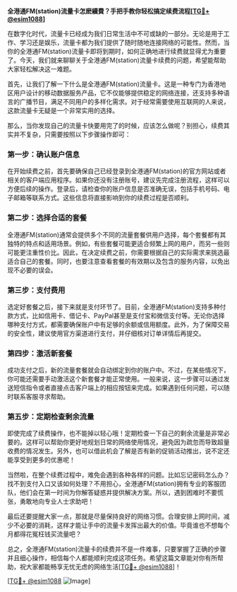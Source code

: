 **全港通FM(station)流量卡怎麽續費？手把手教你轻松搞定续费流程[[TG💪+ @esim1088](https://t.me/s/esim1088)]**

在数字化时代，流量卡已经成为我们日常生活中不可或缺的一部分。无论是用于工作、学习还是娱乐，流量卡都为我们提供了随时随地连接网络的可能性。然而，当你的全港通FM(station)流量卡即将到期时，如何正确地进行续费就显得尤为重要了。今天，我们就来聊聊关于全港通FM(station)流量卡续费的问题，希望能帮助大家轻松解决这一难题。

首先，让我们了解一下什么是全港通FM(station)流量卡。这是一种专门为香港地区用户设计的移动数据服务产品，它不仅能够提供稳定的网络连接，还支持多种语言的广播节目，满足不同用户的多样化需求。对于经常需要使用互联网的人来说，这款流量卡无疑是一个非常实用的选择。

那么，当你发现自己的流量卡快要用完了的时候，应该怎么做呢？别担心，续费其实并不复杂，只需要按照以下步骤操作即可：

### 第一步：确认账户信息

在开始续费之前，首先要确保自己已经登录到全港通FM(station)的官方网站或者相关的客户端应用程序。如果你还没有注册账号，建议先完成注册流程，这样可以方便后续的操作。登录后，请检查你的账户信息是否准确无误，包括手机号码、电子邮箱等联系方式。这些信息将直接影响到你的续费过程是否顺利。

### 第二步：选择合适的套餐

全港通FM(station)通常会提供多个不同的流量套餐供用户选择，每个套餐都有其独特的特点和适用场景。例如，有些套餐可能更适合频繁上网的用户，而另一些则可能更注重性价比。因此，在决定续费之前，你需要根据自己的实际需求来挑选最适合自己的套餐。同时，也要注意查看套餐的有效期以及包含的服务内容，以免出现不必要的误会。

### 第三步：支付费用

选定好套餐之后，接下来就是支付环节了。目前，全港通FM(station)支持多种付款方式，比如信用卡、借记卡、PayPal甚至是支付宝和微信支付等。无论你选择哪种支付方式，都需要确保账户中有足够的余额或信用额度。此外，为了保障交易的安全性，建议使用官方渠道进行支付，并仔细核对订单详情后再提交。

### 第四步：激活新套餐

成功支付之后，新的流量套餐就会自动绑定到你的账户中。不过，在某些情况下，你可能还需要手动激活这个新套餐才能正常使用。一般来说，这一步骤可以通过发送短信指令或者直接点击客户端上的相应按钮来完成。如果遇到任何问题，可以随时联系客服寻求帮助。

### 第五步：定期检查剩余流量

即使完成了续费操作，也不能掉以轻心哦！定期检查一下自己的剩余流量是非常必要的。这样可以帮助你更好地规划日常的网络使用情况，避免因为疏忽而导致超量收费的情况发生。另外，也可以借此机会了解是否有新的促销活动推出，说不定还能享受到更多的优惠呢！

当然啦，在整个续费过程中，难免会遇到各种各样的问题。比如忘记密码怎么办？找不到支付入口又该如何处理？不用担心，全港通FM(station)拥有专业的客服团队，他们会在第一时间为你解答疑惑并提供解决方案。所以，遇到困难时不要慌张，勇敢地向专业人士求助吧！

最后还要提醒大家一点，那就是尽量保持良好的网络习惯。合理安排上网时间，减少不必要的消耗，这样才能让手中的流量卡发挥出最大的价值。毕竟谁也不想每个月都得花冤枉钱买流量吧？

总之，全港通FM(station)流量卡的续费并不是一件难事，只要掌握了正确的步骤并且细心操作，相信每个人都能顺利完成这项任务。希望这篇文章能对你有所帮助，祝大家都能畅享无忧无虑的网络生活[[TG💪+ @esim1088](https://t.me/s/esim1088)]！

[[TG💪+ @esim1088](https://t.me/s/esim1088) ![Image](https://i.postimg.cc/4NQfJmqS/Snipaste-2025-05-13-00-14-12.png)]